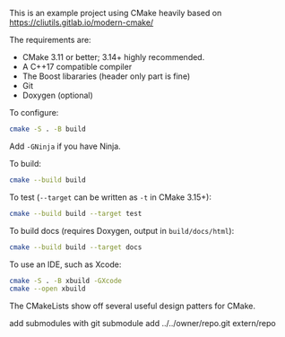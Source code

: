 This is an example project using CMake heavily based on https://cliutils.gitlab.io/modern-cmake/

The requirements are:

* CMake 3.11 or better; 3.14+ highly recommended.
* A C++17 compatible compiler
* The Boost libararies (header only part is fine)
* Git
* Doxygen (optional)

To configure:

```bash
cmake -S . -B build
```

Add `-GNinja` if you have Ninja.

To build:

```bash
cmake --build build
```

To test (`--target` can be written as `-t` in CMake 3.15+):

```bash
cmake --build build --target test
```

To build docs (requires Doxygen, output in `build/docs/html`):

```bash
cmake --build build --target docs
```

To use an IDE, such as Xcode:

```bash
cmake -S . -B xbuild -GXcode
cmake --open xbuild
```

The CMakeLists show off several useful design patters for CMake.

add submodules with
git submodule add ../../owner/repo.git extern/repo
